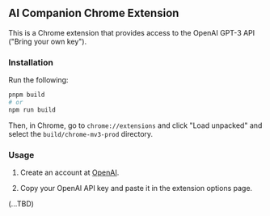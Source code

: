 ## AI Companion Chrome Extension

This is a Chrome extension that provides access to the OpenAI GPT-3 API ("Bring your own key").

### Installation

Run the following:

```bash
pnpm build
# or
npm run build
```

Then, in Chrome, go to `chrome://extensions` and click "Load unpacked" and select the `build/chrome-mv3-prod` directory. 

### Usage

1. Create an account at [OpenAI](https://beta.openai.com/).

2. Copy your OpenAI API key and paste it in the extension options page.

(...TBD)